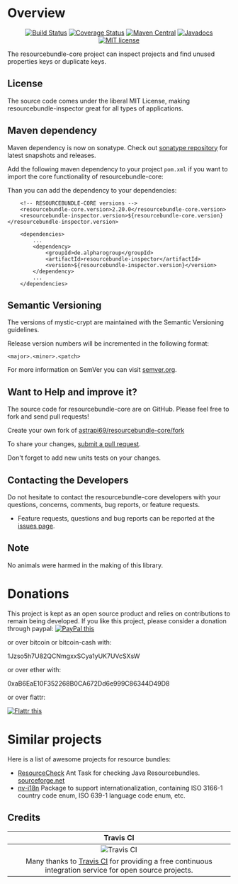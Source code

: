 # Overview

<div align="center">

[![Build Status](https://travis-ci.org/astrapi69/resourcebundle-core.svg?branch=master)](https://travis-ci.org/astrapi69/resourcebundle-core)
[![Coverage Status](https://coveralls.io/repos/github/astrapi69/resourcebundle-core/badge.svg?branch=develop)](https://coveralls.io/github/astrapi69/resourcebundle-core?branch=develop)
[![Maven Central](https://maven-badges.herokuapp.com/maven-central/de.alpharogroup/resourcebundle-core/badge.svg)](https://maven-badges.herokuapp.com/maven-central/de.alpharogroup/resourcebundle-core)
[![Javadocs](http://www.javadoc.io/badge/de.alpharogroup/resourcebundle-inspector.svg)](http://www.javadoc.io/doc/de.alpharogroup/resourcebundle-inspector)
[![MIT license](http://img.shields.io/badge/license-MIT-brightgreen.svg?style=flat)](http://opensource.org/licenses/MIT)

</div>

The resourcebundle-core project can inspect projects and find unused properties keys or duplicate keys.
		
## License

The source code comes under the liberal MIT License, making resourcebundle-inspector great for all types of applications.

## Maven dependency

Maven dependency is now on sonatype.
Check out [sonatype repository](https://oss.sonatype.org/#nexus-search;quick~resourcebundle-inspector) for latest snapshots and releases.

Add the following maven dependency to your project `pom.xml` if you want to import the core functionality of resourcebundle-core:

Than you can add the dependency to your dependencies:

		<!-- RESOURCEBUNDLE-CORE versions -->
		<resourcebundle-core.version>2.20.0</resourcebundle-core.version>
		<resourcebundle-inspector.version>${resourcebundle-core.version}</resourcebundle-inspector.version>

		<dependencies>
			...
			<dependency>
				<groupId>de.alpharogroup</groupId>
				<artifactId>resourcebundle-inspector</artifactId>
				<version>${resourcebundle-inspector.version}</version>
			</dependency>
			...
		</dependencies>


## Semantic Versioning

The versions of mystic-crypt are maintained with the Semantic Versioning guidelines.

Release version numbers will be incremented in the following format:

`<major>.<minor>.<patch>`

For more information on SemVer you can visit [semver.org](http://semver.org/).

## Want to Help and improve it? ###

The source code for resourcebundle-core are on GitHub. Please feel free to fork and send pull requests!

Create your own fork of [astrapi69/resourcebundle-core/fork](https://github.com/astrapi69/resourcebundle-core/fork)

To share your changes, [submit a pull request](https://github.com/astrapi69/resourcebundle-core/pull/new/develop).

Don't forget to add new units tests on your changes.

## Contacting the Developers

Do not hesitate to contact the resourcebundle-core developers with your questions, concerns, comments, bug reports, or feature requests.
- Feature requests, questions and bug reports can be reported at the [issues page](https://github.com/astrapi69/resourcebundle-core/issues).

## Note

No animals were harmed in the making of this library.

# Donations

This project is kept as an open source product and relies on contributions to remain being developed. 
If you like this project, please consider a donation through paypal: <a href="https://www.paypal.com/cgi-bin/webscr?cmd=_donations&business=GUGLK2W5PX29G&lc=GB&item_name=Open%2dsource%20developer&no_note=0&cn=Notice&no_shipping=1&currency_code=EUR&bn=PP%2dDonationsBF%3abtn_donateCC_LG%2egif%3aNonHostedGuest" target="_blank">
<img src="https://www.paypalobjects.com/en_US/GB/i/btn/btn_donateCC_LG.gif" alt="PayPal this" title="PayPal – The safer, easier way to pay online!" border="0" />
</a>

or over bitcoin or bitcoin-cash with:

1Jzso5h7U82QCNmgxxSCya1yUK7UVcSXsW

or over ether with:

0xaB6EaE10F352268B0CA672Dd6e999C86344D49D8

or over flattr:
  
<a href="http://flattr.com/thing/4180911/astrapi69resourcebundle-inspector-on-GitHub" target="_blank">
<img src="http://api.flattr.com/button/flattr-badge-large.png" alt="Flattr this" title="Flattr this" border="0" />
</a>

# Similar projects

Here is a list of awesome projects for resource bundles:

* [ResourceCheck](http://rscbundlecheck.sourceforge.net/) Ant Task for checking Java Resourcebundles. [sourceforge.net](https://sourceforge.net/projects/rscbundlecheck/)
* [nv-i18n](https://github.com/TakahikoKawasaki/nv-i18n) Package to support internationalization, containing ISO 3166-1 country code enum, ISO 639-1 language code enum, etc.

## Credits

|Travis CI|
|:-:|
|![Travis CI](https://travis-ci.com/images/logos/TravisCI-Full-Color.png)|
|Many thanks to [Travis CI](https://travis-ci.org) for providing a free continuous integration service for open source projects.|

